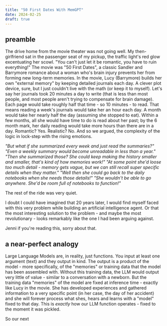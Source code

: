 ```yaml
---
title: "50 First Dates With MemGPT"
date: 2024-02-25
draft: true
---
```

## preamble
The drive home from the movie theater was not going well. My then-girlfriend sat in the passenger seat of my pickup, the traffic light's red glow excentuating her scowl. "You can't just let it be romantic, you have to ruin everything!" The movie was "50 First Dates", a classic Sandler and Barrymore romance about a woman who's brain injury prevents her from forming new long-term memories. In the movie, Lucy (Barrymore) builds her own "external memory" by keeping detailed journals each day. A clever plot device, sure, but I just couldn't live with the math (or keep it to myself). Let's say her journals took 20 minutes a day to write (that is less than most people, and most people aren't trying to compensate for brain damage). Each page would take roughly half that time - so 10 minutes - to read. That means reading a week's journals would take her an hour each day. A month would take her nearly half the day (assuming she stopped to eat). Within a few months, all she would have time to do is read about her past; by the 6 month mark, her daily reading would take more hours than there are in a day. Romantic? Yes. Realistic? No. And so we argued, the complexity of the logic in lock-step with the rising emotions. 

_"But what if she summarized every week and just read the summaries?" 
"Even a weekly summary would become unreadable in less than a year." 
"Then she summarized those? She could keep making the history smaller and smaller, that's kind of how memories work!" 
"At some point she'd loose too much detail - memory gets vague, but we can still recall super specific details when they matter."
"Well then she could go back to the daily notebooks when she needs those details!" 
"She wouldn't be able to go anywhere. She'd be  room full of notebooks to function!"_

The rest of the ride was very quiet. 

I doubt I could have imagined that 20 years later, I would find myself faced with this very problem while building an artificial intelligence agent. Or that the most interesting solution to the problem - and maybe the most revolutionary - looks remarkably like the one I had been arguing against. 

Jenni if you're reading this, sorry about that. 

## a near-perfect analogy
Large Language Models are, in reality, just functions. You input at least one argument (text) and they output in kind. The output is a product of the model - more specifically, of the "memories" or training data that the model has been assembled with. Without this training data, the LLM would output very little of value - similar to a conversation with a newborn. 
But the training data "memories" of the model are fixed at inference time - exactly like Lucy in the movie. She has developed experiences and gathered information to a very specific point (in her case, the day of her accident) and she will forever process what shes, hears and learns with a "model" fixed to that day. This is _exactly_ how our LLM function operates - fixed to the moment it was pickled. 

So our next 
<!--stackedit_data:
eyJoaXN0b3J5IjpbNzA5MjY4MTQxLDEyMTkyNTE2NDMsLTE5ND
cxMjU0OTgsMTIyMTQ1Nzc5OCwtMjU1NTUyNTE2LDE4OTE5MjA0
MTUsMTQ4MTkxNTcxNiwxMDI1OTU1NzI5LDExNTk1Mzk5ODIsLT
I1ODcxNDE2Myw5ODA3ODg3NDEsLTE0MzA1MTQ4MSw0NzcxNzg4
MDBdfQ==
-->